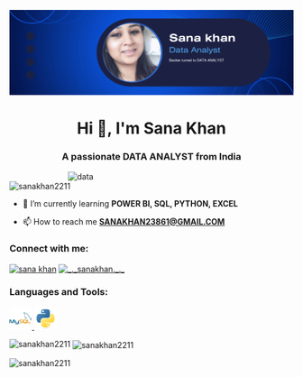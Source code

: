 ![logo](https://github.com/SANAKHAN2211/SANAKHAN2211/blob/main/data%20analyst%20banner.png)
<h1 align="center">Hi 👋, I'm Sana Khan</h1>
<h3 align="center">A passionate DATA ANALYST from India</h3>

<img align="right" alt="data" width="400" src="https://assets-global.website-files.com/5c19100c2b50073e6ee69da1/60d354d11e28ba37b767f933_Data%20points%20(1).gif">

<p align="left"> <img src="https://komarev.com/ghpvc/?username=sanakhan2211&label=Profile%20views&color=0e75b6&style=flat" alt="sanakhan2211" /> </p>

- 🌱 I’m currently learning **POWER BI, SQL, PYTHON, EXCEL**

- 📫 How to reach me **SANAKHAN23861@GMAIL.COM**

<h3 align="left">Connect with me:</h3>
<p align="left">
<a href="https://linkedin.com/in/sana khan" target="blank"><img align="center" src="https://raw.githubusercontent.com/rahuldkjain/github-profile-readme-generator/master/src/images/icons/Social/linked-in-alt.svg" alt="sana khan" height="30" width="40" /></a>
<a href="https://instagram.com/_._sanakhan._._" target="blank"><img align="center" src="https://raw.githubusercontent.com/rahuldkjain/github-profile-readme-generator/master/src/images/icons/Social/instagram.svg" alt="_._sanakhan._._" height="30" width="40" /></a>
</p>

<h3 align="left">Languages and Tools:</h3>
<p align="left"> <a href="https://www.mysql.com/" target="_blank" rel="noreferrer"> <img src="https://raw.githubusercontent.com/devicons/devicon/master/icons/mysql/mysql-original-wordmark.svg" alt="mysql" width="40" height="40"/> </a> <a href="https://www.python.org" target="_blank" rel="noreferrer"> <img src="https://raw.githubusercontent.com/devicons/devicon/master/icons/python/python-original.svg" alt="python" width="40" height="40"/> </a> </p>

<p><img align="left" src="https://github-readme-stats.vercel.app/api/top-langs?username=sanakhan2211&show_icons=true&locale=en&layout=compact" alt="sanakhan2211" /></p>

<p>&nbsp;<img align="center" src="https://github-readme-stats.vercel.app/api?username=sanakhan2211&show_icons=true&locale=en" alt="sanakhan2211" /></p>

<p><img align="center" src="https://github-readme-streak-stats.herokuapp.com/?user=sanakhan2211&" alt="sanakhan2211" /></p>

<!---
SANAKHAN2211/SANAKHAN2211 is a ✨ special ✨ repository because its `README.md` (this file) appears on your GitHub profile.
You can click the Preview link to take a look at your changes.
--->
